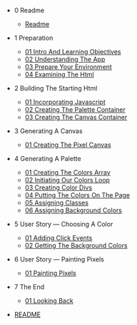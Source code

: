 
- 0 Readme
  - [Readme](0-readme/readme.md)

- 1 Preparation
  - [01 Intro And Learning Objectives](1-preparation/01-intro-and-learning-objectives.md)
  - [02 Understanding The App](1-preparation/02-understanding-the-app.md)
  - [03 Prepare Your Environment](1-preparation/03-prepare-your-environment.md)
  - [04 Examining The Html](1-preparation/04-examining-the-html.md)

- 2 Building The Starting Html
  - [01 Incorporating Javascript](2-building-the-starting-html/01-incorporating-javascript.md)
  - [02 Creating The Palette Container](2-building-the-starting-html/02-creating-the-palette-container.md)
  - [03 Creating The Canvas Container](2-building-the-starting-html/03-creating-the-canvas-container.md)

- 3 Generating A Canvas
  - [01 Creating The Pixel Canvas](3-generating-a-canvas/01-creating-the-pixel-canvas.md)

- 4 Generating A Palette
  - [01 Creating The Colors Array](4-generating-a-palette/01-creating-the-colors-array.md)
  - [02 Initiating Our Colors Loop](4-generating-a-palette/02-initiating-our-colors-loop.md)
  - [03 Creating Color Divs](4-generating-a-palette/03-creating-color-divs.md)
  - [04 Putting The Colors On The Page](4-generating-a-palette/04-putting-the-colors-on-the-page.md)
  - [05 Assigning Classes](4-generating-a-palette/05-assigning-classes.md)
  - [06 Assigning Background Colors](4-generating-a-palette/06-assigning-background-colors.md)

- 5 User Story — Choosing A Color
  - [01 Adding Click Events](5-user-story-—-choosing-a-color/01-adding-click-events.md)
  - [02 Getting The Background Colors](5-user-story-—-choosing-a-color/02-getting-the-background-colors.md)

- 6 User Story — Painting Pixels
  - [01 Painting Pixels](6-user-story-—-painting-pixels/01-painting-pixels.md)

- 7 The End
  - [01 Looking Back](7-the-end/01-looking-back.md)

- [README](README.md)

